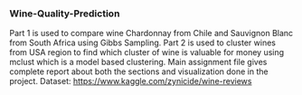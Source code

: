 ### Wine-Quality-Prediction
Part 1 is used to compare wine Chardonnay from Chile and Sauvignon Blanc from South Africa using Gibbs Sampling.
Part 2 is used to cluster wines from USA region to find which cluster of wine is valuable for money using mclust which is a model based clustering.
Main assignment file gives complete report about both the sections and visualization done in the project.
Dataset: https://www.kaggle.com/zynicide/wine-reviews
